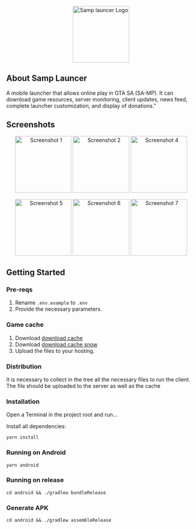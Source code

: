 <p align="center"><img src="https://github.com/penteleichuk/Samp-Launcer/blob/main/assets/images/logo.png" width="150" alt="Samp launcer Logo"></p>

## About Samp Launcer

A mobile launcher that allows online play in GTA SA (SA-MP). It can download game resources, server monitoring, client updates, news feed, complete launcher customization, and display of donations."

## Screenshots

<p align="center">
<img src="https://github.com/penteleichuk/Samp-Launcer/blob/main/assets/images/2024-02-28%2013.06.41.jpg" width="150" alt="Screenshot 1">
<img src="https://github.com/penteleichuk/Samp-Launcer/blob/main/assets/images/2024-02-28%2013.07.30.jpg" width="150" alt="Screenshot 2">
<img src="https://github.com/penteleichuk/Samp-Launcer/blob/main/assets/images/Screenshot_20240228-124455.png" width="150" alt="Screenshot 4"></p>
<p align="center">
<img src="https://github.com/penteleichuk/Samp-Launcer/blob/main/assets/images/Screenshot_20240228-124514.png" width="150" alt="Screenshot 5">
<img src="https://github.com/penteleichuk/Samp-Launcer/blob/main/assets/images/Screenshot_20240228-125046.png" width="150" alt="Screenshot 6">
<img src="https://github.com/penteleichuk/Samp-Launcer/blob/main/assets/images/Screenshot_20240228-131041.png" width="150" alt="Screenshot 7"></p>

## Getting Started

### Pre-reqs

1. Rename `.env.example` to `.env`
2. Provide the necessary parameters.

### Game cache

1. Download [download cache](https://drive.google.com/drive/folders/1Tk6Uhtf96_z_MwqyvJts7CXNxCr14AT3?usp=sharing)
2. Download [download cache snow](https://drive.google.com/drive/folders/1J7O73eX8xzfMaD8AXMuXS9xodyjWB24G?usp=sharing)
3. Upload the files to your hosting.

### Distribution

It is necessary to collect in the tree all the necessary files to run the client. The file should be uploaded to the server as well as the cache

### Installation

Open a Terminal in the project root and run...

Install all dependencies:

```shell
yarn install
```

### Running on Android

```shell
yarn android
```

### Running on release

```shell
cd android && ./gradlew bundleRelease
```

### Generate APK

```shell
cd android && ./gradlew assembleRelease
```
